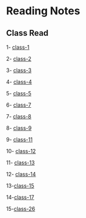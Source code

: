 # Reading Notes

## __Class Read__

1- [class-1](./Class01.md)

2- [class-2](./Class02.md)

3- [class-3](./class3.md)

4- [class-4](./class04.md)

5- [class-5](./class05.md)

6- [class-7](./class07.md)

7- [class-8](./Class08.md)

8- [class-9](./Class-09.md)

9- [class-11](./class11.md)

10- [class-12](./class12.md)

11- [class-13](./class-13.md)

12- [class-14](./class-14.md)

13-[class-15](./class-15.md)

14-[class-17](./class-17.md)

15-[class-26](./class-26.md)